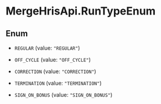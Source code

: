 # MergeHrisApi.RunTypeEnum

## Enum


* `REGULAR` (value: `"REGULAR"`)

* `OFF_CYCLE` (value: `"OFF_CYCLE"`)

* `CORRECTION` (value: `"CORRECTION"`)

* `TERMINATION` (value: `"TERMINATION"`)

* `SIGN_ON_BONUS` (value: `"SIGN_ON_BONUS"`)


